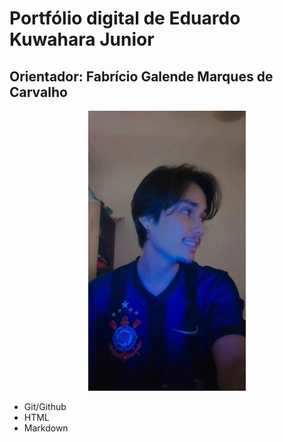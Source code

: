 # Portfólio digital de Eduardo Kuwahara Junior
## Orientador: Fabrício Galende Marques de Carvalho

<p align=center>
    <img src="EduK.jpg" alt="Eduardo Kuwahara" width="50%"></img>
</p>

- Git/Github
- HTML
- Markdown